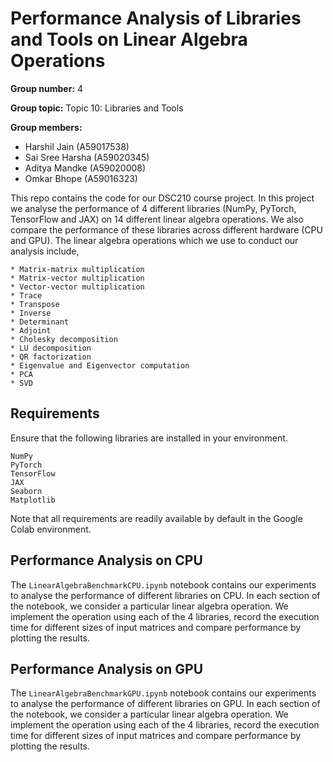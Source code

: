 # Performance Analysis of Libraries and Tools on Linear Algebra Operations

**Group number:** 4

**Group topic:** Topic 10: Libraries and Tools

**Group members:**

*   Harshil Jain (A59017538)
*   Sai Sree Harsha (A59020345)
*   Aditya Mandke (A59020008)
*   Omkar Bhope (A59016323)

This repo contains the code for our DSC210 course project. In this project we analyse the performance of 4 different libraries (NumPy, PyTorch, TensorFlow and JAX) on 14 different linear algebra operations. We also compare the performance of these libraries across different hardware (CPU and GPU).
The linear algebra operations which we use to conduct our analysis include,
```
* Matrix-matrix multiplication
* Matrix-vector multiplication
* Vector-vector multiplication
* Trace
* Transpose
* Inverse
* Determinant
* Adjoint
* Cholesky decomposition
* LU decomposition
* QR factorization
* Eigenvalue and Eigenvector computation
* PCA
* SVD
```

## Requirements
Ensure that the following libraries are installed in your environment. 
```
NumPy
PyTorch
TensorFlow 
JAX
Seaborn
Matplotlib
```
Note that all requirements are readily available by default in the Google Colab environment.


## Performance Analysis on CPU
The `LinearAlgebraBenchmarkCPU.ipynb` notebook contains our experiments to analyse the performance of different libraries on CPU. In each section of the notebook, we consider a particular linear algebra operation. We implement the operation using each of the 4 libraries, record the execution time for different sizes of input matrices and compare performance by plotting the results.

## Performance Analysis on GPU
The `LinearAlgebraBenchmarkGPU.ipynb` notebook contains our experiments to analyse the performance of different libraries on GPU. In each section of the notebook, we consider a particular linear algebra operation. We implement the operation using each of the 4 libraries, record the execution time for different sizes of input matrices and compare performance by plotting the results.

